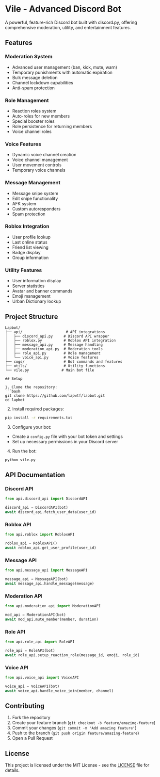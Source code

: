 # Vile - Advanced Discord Bot

A powerful, feature-rich Discord bot built with discord.py, offering comprehensive moderation, utility, and entertainment features.

## Features

### Moderation System
- Advanced user management (ban, kick, mute, warn)
- Temporary punishments with automatic expiration
- Bulk message deletion
- Channel lockdown capabilities
- Anti-spam protection

### Role Management
- Reaction roles system
- Auto-roles for new members
- Special booster roles
- Role persistence for returning members
- Voice channel roles

### Voice Features
- Dynamic voice channel creation
- Voice channel management
- User movement controls
- Temporary voice channels

### Message Management
- Message snipe system
- Edit snipe functionality
- AFK system
- Custom autoresponders
- Spam protection

### Roblox Integration
- User profile lookup
- Last online status
- Friend list viewing
- Badge display
- Group information

### Utility Features
- User information display
- Server statistics
- Avatar and banner commands
- Emoji management
- Urban Dictionary lookup

## Project Structure

```
Lapbot/
├── api/                    # API integrations
│   ├── discord_api.py     # Discord API wrapper
│   ├── roblox.py          # Roblox API integration
│   ├── message_api.py     # Message handling
│   ├── moderation_api.py  # Moderation tools
│   ├── role_api.py        # Role management
│   └── voice_api.py       # Voice features
├── cogs/                  # Bot commands and features
├── utils/                 # Utility functions
└── vile.py               # Main bot file

## Setup

1. Clone the repository:
```bash
git clone https://github.com/lapwtf/lapbot.git
cd lapbot
```

2. Install required packages:
```bash
pip install -r requirements.txt
```

3. Configure your bot:
- Create a `config.py` file with your bot token and settings
- Set up necessary permissions in your Discord server

4. Run the bot:
```bash
python vile.py
```

## API Documentation

### Discord API
```python
from api.discord_api import DiscordAPI

discord_api = DiscordAPI(bot)
await discord_api.fetch_user_data(user_id)
```

### Roblox API
```python
from api.roblox import RobloxAPI

roblox_api = RobloxAPI()
await roblox_api.get_user_profile(user_id)
```

### Message API
```python
from api.message_api import MessageAPI

message_api = MessageAPI(bot)
await message_api.handle_message(message)
```

### Moderation API
```python
from api.moderation_api import ModerationAPI

mod_api = ModerationAPI(bot)
await mod_api.mute_member(member, duration)
```

### Role API
```python
from api.role_api import RoleAPI

role_api = RoleAPI(bot)
await role_api.setup_reaction_role(message_id, emoji, role_id)
```

### Voice API
```python
from api.voice_api import VoiceAPI

voice_api = VoiceAPI(bot)
await voice_api.handle_voice_join(member, channel)
```

## Contributing

1. Fork the repository
2. Create your feature branch (`git checkout -b feature/amazing-feature`)
3. Commit your changes (`git commit -m 'Add amazing feature'`)
4. Push to the branch (`git push origin feature/amazing-feature`)
5. Open a Pull Request

## License

This project is licensed under the MIT License - see the [LICENSE](LICENSE) file for details.
